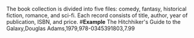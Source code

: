The book collection is divided into five files: comedy, fantasy, historical fiction, romance, and sci-fi.
Each record consists of title, author, year of publication, ISBN, and price.
#**Example** 
The Hitchhiker's Guide to the Galaxy,Douglas Adams,1979,978-0345391803,7.99

